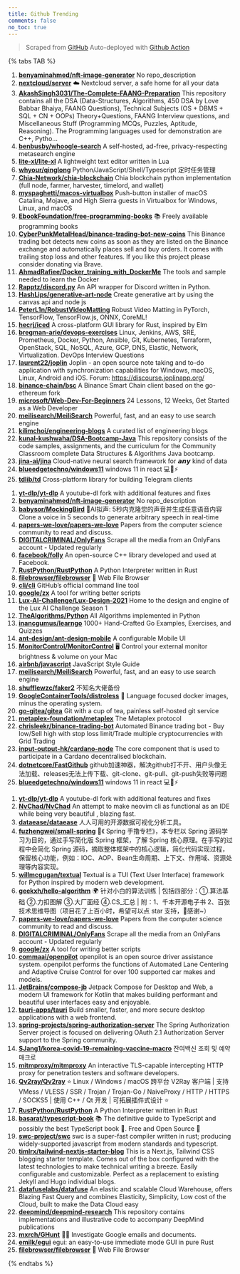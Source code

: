 ```yaml
---
title: Github Trending
comments: false
no_toc: true
---
```


> Scraped from [GitHub](https://github.com/trending)
Auto-deployed with [Github Action](https://docs.github.com/en/actions)

{% tabs TAB %}
<!-- tab Daily -->
1. [**benyaminahmed/nft-image-generator**](https://github.com/benyaminahmed/nft-image-generator)
No repo_description
2. [**nextcloud/server**](https://github.com/nextcloud/server)
☁️ Nextcloud server, a safe home for all your data
3. [**AkashSingh3031/The-Complete-FAANG-Preparation**](https://github.com/AkashSingh3031/The-Complete-FAANG-Preparation)
This repository contains all the DSA (Data-Structures, Algorithms, 450 DSA by Love Babbar Bhaiya, FAANG Questions), Technical Subjects (OS + DBMS + SQL + CN + OOPs) Theory+Questions, FAANG Interview questions, and Miscellaneous Stuff (Programming MCQs, Puzzles, Aptitude, Reasoning). The Programming languages used for demonstration are C++, Pytho…
4. [**benbusby/whoogle-search**](https://github.com/benbusby/whoogle-search)
A self-hosted, ad-free, privacy-respecting metasearch engine
5. [**lite-xl/lite-xl**](https://github.com/lite-xl/lite-xl)
A lightweight text editor written in Lua
6. [**whyour/qinglong**](https://github.com/whyour/qinglong)
Python/JavaScript/Shell/Typescript 定时任务管理
7. [**Chia-Network/chia-blockchain**](https://github.com/Chia-Network/chia-blockchain)
Chia blockchain python implementation (full node, farmer, harvester, timelord, and wallet)
8. [**myspaghetti/macos-virtualbox**](https://github.com/myspaghetti/macos-virtualbox)
Push-button installer of macOS Catalina, Mojave, and High Sierra guests in Virtualbox for Windows, Linux, and macOS
9. [**EbookFoundation/free-programming-books**](https://github.com/EbookFoundation/free-programming-books)
📚 Freely available programming books
10. [**CyberPunkMetalHead/binance-trading-bot-new-coins**](https://github.com/CyberPunkMetalHead/binance-trading-bot-new-coins)
This Binance trading bot detects new coins as soon as they are listed on the Binance exchange and automatically places sell and buy orders. It comes with trailing stop loss and other features. If you like this project please consider donating via Brave.
11. [**AhmadRafiee/Docker_training_with_DockerMe**](https://github.com/AhmadRafiee/Docker_training_with_DockerMe)
The tools and sample needed to learn the Docker
12. [**Rapptz/discord.py**](https://github.com/Rapptz/discord.py)
An API wrapper for Discord written in Python.
13. [**HashLips/generative-art-node**](https://github.com/HashLips/generative-art-node)
Create generative art by using the canvas api and node js
14. [**PeterL1n/RobustVideoMatting**](https://github.com/PeterL1n/RobustVideoMatting)
Robust Video Matting in PyTorch, TensorFlow, TensorFlow.js, ONNX, CoreML!
15. [**hecrj/iced**](https://github.com/hecrj/iced)
A cross-platform GUI library for Rust, inspired by Elm
16. [**bregman-arie/devops-exercises**](https://github.com/bregman-arie/devops-exercises)
Linux, Jenkins, AWS, SRE, Prometheus, Docker, Python, Ansible, Git, Kubernetes, Terraform, OpenStack, SQL, NoSQL, Azure, GCP, DNS, Elastic, Network, Virtualization. DevOps Interview Questions
17. [**laurent22/joplin**](https://github.com/laurent22/joplin)
Joplin - an open source note taking and to-do application with synchronization capabilities for Windows, macOS, Linux, Android and iOS. Forum: https://discourse.joplinapp.org/
18. [**binance-chain/bsc**](https://github.com/binance-chain/bsc)
A Binance Smart Chain client based on the go-ethereum fork
19. [**microsoft/Web-Dev-For-Beginners**](https://github.com/microsoft/Web-Dev-For-Beginners)
24 Lessons, 12 Weeks, Get Started as a Web Developer
20. [**meilisearch/MeiliSearch**](https://github.com/meilisearch/MeiliSearch)
Powerful, fast, and an easy to use search engine
21. [**kilimchoi/engineering-blogs**](https://github.com/kilimchoi/engineering-blogs)
A curated list of engineering blogs
22. [**kunal-kushwaha/DSA-Bootcamp-Java**](https://github.com/kunal-kushwaha/DSA-Bootcamp-Java)
This repository consists of the code samples, assignments, and the curriculum for the Community Classroom complete Data Structures & Algorithms Java bootcamp.
23. [**jina-ai/jina**](https://github.com/jina-ai/jina)
Cloud-native neural search framework for 𝙖𝙣𝙮 kind of data
24. [**blueedgetechno/windows11**](https://github.com/blueedgetechno/windows11)
windows 11 in react 💻🌈⚡
25. [**tdlib/td**](https://github.com/tdlib/td)
Cross-platform library for building Telegram clients
<!-- endtab -->
<!-- tab Weekly -->
1. [**yt-dlp/yt-dlp**](https://github.com/yt-dlp/yt-dlp)
A youtube-dl fork with additional features and fixes
2. [**benyaminahmed/nft-image-generator**](https://github.com/benyaminahmed/nft-image-generator)
No repo_description
3. [**babysor/MockingBird**](https://github.com/babysor/MockingBird)
🚀AI拟声: 5秒内克隆您的声音并生成任意语音内容 Clone a voice in 5 seconds to generate arbitrary speech in real-time
4. [**papers-we-love/papers-we-love**](https://github.com/papers-we-love/papers-we-love)
Papers from the computer science community to read and discuss.
5. [**DIGITALCRIMINAL/OnlyFans**](https://github.com/DIGITALCRIMINAL/OnlyFans)
Scrape all the media from an OnlyFans account - Updated regularly
6. [**facebook/folly**](https://github.com/facebook/folly)
An open-source C++ library developed and used at Facebook.
7. [**RustPython/RustPython**](https://github.com/RustPython/RustPython)
A Python Interpreter written in Rust
8. [**filebrowser/filebrowser**](https://github.com/filebrowser/filebrowser)
📂 Web File Browser
9. [**cli/cli**](https://github.com/cli/cli)
GitHub’s official command line tool
10. [**google/zx**](https://github.com/google/zx)
A tool for writing better scripts
11. [**Lux-AI-Challenge/Lux-Design-2021**](https://github.com/Lux-AI-Challenge/Lux-Design-2021)
Home to the design and engine of the Lux AI Challenge Season 1
12. [**TheAlgorithms/Python**](https://github.com/TheAlgorithms/Python)
All Algorithms implemented in Python
13. [**inancgumus/learngo**](https://github.com/inancgumus/learngo)
1000+ Hand-Crafted Go Examples, Exercises, and Quizzes
14. [**ant-design/ant-design-mobile**](https://github.com/ant-design/ant-design-mobile)
A configurable Mobile UI
15. [**MonitorControl/MonitorControl**](https://github.com/MonitorControl/MonitorControl)
🖥 Control your external monitor brightness & volume on your Mac
16. [**airbnb/javascript**](https://github.com/airbnb/javascript)
JavaScript Style Guide
17. [**meilisearch/MeiliSearch**](https://github.com/meilisearch/MeiliSearch)
Powerful, fast, and an easy to use search engine
18. [**shufflewzc/faker2**](https://github.com/shufflewzc/faker2)
不知名大佬备份
19. [**GoogleContainerTools/distroless**](https://github.com/GoogleContainerTools/distroless)
🥑 Language focused docker images, minus the operating system.
20. [**go-gitea/gitea**](https://github.com/go-gitea/gitea)
Git with a cup of tea, painless self-hosted git service
21. [**metaplex-foundation/metaplex**](https://github.com/metaplex-foundation/metaplex)
The Metaplex protocol
22. [**chrisleekr/binance-trading-bot**](https://github.com/chrisleekr/binance-trading-bot)
Automated Binance trading bot - Buy low/Sell high with stop loss limit/Trade multiple cryptocurrencies with Grid Trading
23. [**input-output-hk/cardano-node**](https://github.com/input-output-hk/cardano-node)
The core component that is used to participate in a Cardano decentralised blockchain.
24. [**dotnetcore/FastGithub**](https://github.com/dotnetcore/FastGithub)
github加速神器，解决github打不开、用户头像无法加载、releases无法上传下载、git-clone、git-pull、git-push失败等问题
25. [**blueedgetechno/windows11**](https://github.com/blueedgetechno/windows11)
windows 11 in react 💻🌈⚡
<!-- endtab -->
<!-- tab Monthly -->
1. [**yt-dlp/yt-dlp**](https://github.com/yt-dlp/yt-dlp)
A youtube-dl fork with additional features and fixes
2. [**NvChad/NvChad**](https://github.com/NvChad/NvChad)
An attempt to make neovim cli as functional as an IDE while being very beautiful , blazing fast.
3. [**dataease/dataease**](https://github.com/dataease/dataease)
人人可用的开源数据可视化分析工具。
4. [**fuzhengwei/small-spring**](https://github.com/fuzhengwei/small-spring)
🌱《 Spring 手撸专栏》，本专栏以 Spring 源码学习为目的，通过手写简化版 Spring 框架，了解 Spring 核心原理。在手写的过程中会简化 Spring 源码，摘取整体框架中的核心逻辑，简化代码实现过程，保留核心功能，例如：IOC、AOP、Bean生命周期、上下文、作用域、资源处理等内容实现。
5. [**willmcgugan/textual**](https://github.com/willmcgugan/textual)
Textual is a TUI (Text User Interface) framework for Python inspired by modern web development.
6. [**geekxh/hello-algorithm**](https://github.com/geekxh/hello-algorithm)
🌍 针对小白的算法训练 | 包括四部分：①.算法基础 ②.力扣图解 ③.大厂面经 ④.CS_汇总 | 附：1、千本开源电子书 2、百张技术思维导图（项目花了上百小时，希望可以点 star 支持，🌹感谢~）
7. [**papers-we-love/papers-we-love**](https://github.com/papers-we-love/papers-we-love)
Papers from the computer science community to read and discuss.
8. [**DIGITALCRIMINAL/OnlyFans**](https://github.com/DIGITALCRIMINAL/OnlyFans)
Scrape all the media from an OnlyFans account - Updated regularly
9. [**google/zx**](https://github.com/google/zx)
A tool for writing better scripts
10. [**commaai/openpilot**](https://github.com/commaai/openpilot)
openpilot is an open source driver assistance system. openpilot performs the functions of Automated Lane Centering and Adaptive Cruise Control for over 100 supported car makes and models.
11. [**JetBrains/compose-jb**](https://github.com/JetBrains/compose-jb)
Jetpack Compose for Desktop and Web, a modern UI framework for Kotlin that makes building performant and beautiful user interfaces easy and enjoyable.
12. [**tauri-apps/tauri**](https://github.com/tauri-apps/tauri)
Build smaller, faster, and more secure desktop applications with a web frontend.
13. [**spring-projects/spring-authorization-server**](https://github.com/spring-projects/spring-authorization-server)
The Spring Authorization Server project is focused on delivering OAuth 2.1 Authorization Server support to the Spring community.
14. [**SJang1/korea-covid-19-remaining-vaccine-macro**](https://github.com/SJang1/korea-covid-19-remaining-vaccine-macro)
잔여백신 조회 및 예약 매크로
15. [**mitmproxy/mitmproxy**](https://github.com/mitmproxy/mitmproxy)
An interactive TLS-capable intercepting HTTP proxy for penetration testers and software developers.
16. [**Qv2ray/Qv2ray**](https://github.com/Qv2ray/Qv2ray)
⭐ Linux / Windows / macOS 跨平台 V2Ray 客户端 | 支持 VMess / VLESS / SSR / Trojan / Trojan-Go / NaiveProxy / HTTP / HTTPS / SOCKS5 | 使用 C++ / Qt 开发 | 可拓展插件式设计 ⭐
17. [**RustPython/RustPython**](https://github.com/RustPython/RustPython)
A Python Interpreter written in Rust
18. [**basarat/typescript-book**](https://github.com/basarat/typescript-book)
📚 The definitive guide to TypeScript and possibly the best TypeScript book 📖. Free and Open Source 🌹
19. [**swc-project/swc**](https://github.com/swc-project/swc)
swc is a super-fast compiler written in rust; producing widely-supported javascript from modern standards and typescript.
20. [**timlrx/tailwind-nextjs-starter-blog**](https://github.com/timlrx/tailwind-nextjs-starter-blog)
This is a Next.js, Tailwind CSS blogging starter template. Comes out of the box configured with the latest technologies to make technical writing a breeze. Easily configurable and customizable. Perfect as a replacement to existing Jekyll and Hugo individual blogs.
21. [**datafuselabs/datafuse**](https://github.com/datafuselabs/datafuse)
An elastic and scalable Cloud Warehouse, offers Blazing Fast Query and combines Elasticity, Simplicity, Low cost of the Cloud, built to make the Data Cloud easy
22. [**deepmind/deepmind-research**](https://github.com/deepmind/deepmind-research)
This repository contains implementations and illustrative code to accompany DeepMind publications
23. [**mxrch/GHunt**](https://github.com/mxrch/GHunt)
🕵️‍♂️ Investigate Google emails and documents.
24. [**emilk/egui**](https://github.com/emilk/egui)
egui: an easy-to-use immediate mode GUI in pure Rust
25. [**filebrowser/filebrowser**](https://github.com/filebrowser/filebrowser)
📂 Web File Browser
<!-- endtab -->
{% endtabs %}
